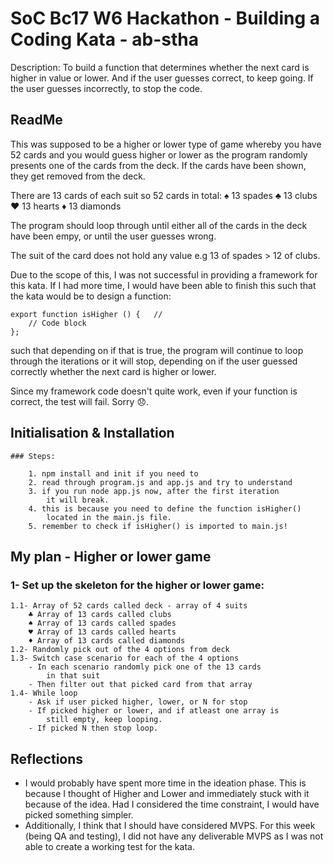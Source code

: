 # SoC Bc17 W6 Hackathon - Building a Coding Kata - ab-stha

Description: To build a function that determines whether the next card is higher in value or lower. And if the user guesses correct, to keep going. If the user guesses incorrectly, to stop the code.


## ReadMe

This was supposed to be a higher or lower type of game whereby you have 52 cards and you would guess higher or lower as the program randomly presents one of the cards from the deck. If the cards have been shown, they get removed from the deck.

There are 13 cards of each suit so 52 cards in total:
 ♠️ 13 spades
 ♣️ 13 clubs
 ♥️ 13 hearts
 ♦️ 13 diamonds

The program should loop through until either all of the cards in the deck have been empy, or until the user guesses wrong.

The suit of the card does not hold any value e.g 13 of spades > 12 of clubs.

Due to the scope of this, I was not successful in providing a framework for this kata. If I had more time, I would have been able to finish this such that the kata would be to design a function:

```
export function isHigher () {   // 
    // Code block
};
```

such that depending on if that is true, the program will continue to loop through the iterations or it will stop, depending on if 
the user guessed correctly whether the next card is higher or lower.

Since my framework code doesn't quite work, even if your function is correct, the test will fail. Sorry 😞.



## Initialisation & Installation

    ### Steps:

        1. npm install and init if you need to
        2. read through program.js and app.js and try to understand
        3. if you run node app.js now, after the first iteration
            it will break.
        4. this is because you need to define the function isHigher()
            located in the main.js file.
        5. remember to check if isHigher() is imported to main.js!


## My plan - Higher or lower game

### 1- Set up the skeleton for the higher or lower game:
    1.1- Array of 52 cards called deck - array of 4 suits
        ♣️ Array of 13 cards called clubs
        ♠️ Array of 13 cards called spades
        ♥️ Array of 13 cards called hearts
        ♦️ Array of 13 cards called diamonds
    1.2- Randomly pick out of the 4 options from deck
    1.3- Switch case scenario for each of the 4 options
        - In each scenario randomly pick one of the 13 cards
            in that suit
        - Then filter out that picked card from that array
    1.4- While loop
        - Ask if user picked higher, lower, or N for stop
        - If picked higher or lower, and if atleast one array is
            still empty, keep looping.
        - If picked N then stop loop.

## Reflections

 - I would probably have spent more time in the ideation phase. This is because I thought of Higher and Lower and immediately stuck with it because of the idea. Had I considered the time constraint, I would have picked something simpler.
 - Additionally, I think that I should have considered MVPS. For this week (being QA and testing), I did not have any deliverable MVPS as I was not able to create a working test for the kata.



